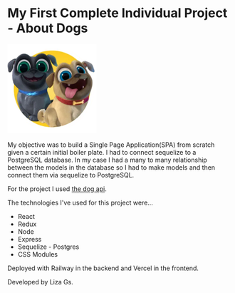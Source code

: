 
# My First Complete Individual Project - About Dogs

<img height="200" src="./dog.png" />

My objective was to build a Single Page Application(SPA) from scratch given a certain initial boiler plate. I had to connect sequelize to a PostgreSQL database. In my case I had a many to many relationship between the models in the database so I had to make models and then connect them via sequelize to PostgreSQL.

For the project I used  [the dog api](https://thedogapi.com/).

The technologies I've used for this project were...
- React
- Redux
- Node
- Express
- Sequelize - Postgres
- CSS Modules

Deployed with Railway in the backend and Vercel in the frontend.

Developed by Liza Gs.
